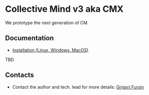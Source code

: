 # Collective Mind v3 aka CMX

We prototype the next generation of CM.

## Documentation

* [Installation (Linux, Windows, MacOS)](install.md)

TBD


## Contacts

* Contact the author and tech. lead for more details: [Grigori Fursin](https://cKnowledge.org/gfursin)